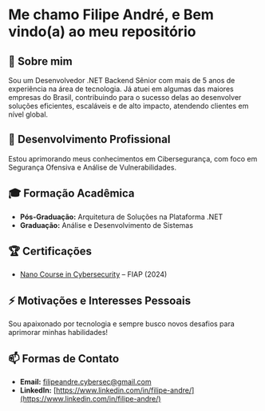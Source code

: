 # Me chamo Filipe André, e Bem vindo(a) ao meu repositório

## 🚀 Sobre mim  
Sou um Desenvolvedor .NET Backend Sênior com mais de 5 anos de experiência na área de tecnologia. Já atuei em algumas das maiores empresas do Brasil, contribuindo para o sucesso delas ao desenvolver soluções eficientes, escaláveis e de alto impacto, atendendo clientes em nível global.

## 🌱 Desenvolvimento Profissional  
Estou aprimorando meus conhecimentos em Cibersegurança, com foco em Segurança Ofensiva e Análise de Vulnerabilidades.  

## 🎓 Formação Acadêmica  
- **Pós-Graduação:** Arquitetura de Soluções na Plataforma .NET  
- **Graduação:** Análise e Desenvolvimento de Sistemas  

## 🏆 Certificações  
- [Nano Course in Cybersecurity](https://on.fiap.com.br/pluginfile.php/1/local_nanocourses/certificado_nanocourse/107564/dde2de4e80de00b0dee0887fe4840c4f/certificado.png) – FIAP (2024)  

## ⚡ Motivações e Interesses Pessoais  
Sou apaixonado por tecnologia e sempre busco novos desafios para aprimorar minhas habilidades!

## 📫 Formas de Contato 
- **Email:** filipeandre.cybersec@gmail.com
- **LinkedIn:** [https://www.linkedin.com/in/filipe-andre/](https://www.linkedin.com/in/filipe-andre/)

<!---
FilipeCyberSec/FilipeCyberSec is a ✨ special ✨ repository because its `README.md` (this file) appears on your GitHub profile.
You can click the Preview link to take a look at your changes.
--->
